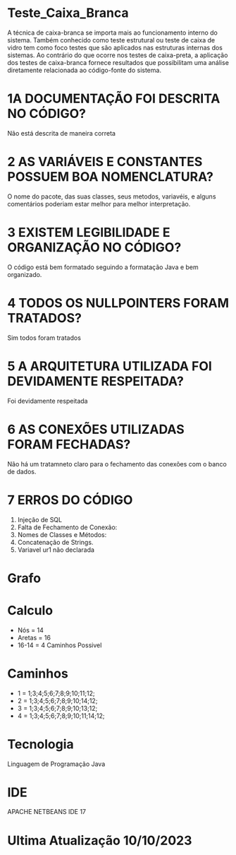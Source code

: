 # Teste_Caixa_Branca
A técnica de caixa-branca se importa mais ao funcionamento interno do sistema. Também conhecido como teste estrutural ou teste de caixa de vidro tem como foco testes que são aplicados nas estruturas internas dos sistemas. Ao contrário do que ocorre nos testes de caixa-preta, a aplicação dos testes de caixa-branca fornece resultados que possibilitam uma análise diretamente relacionada ao código-fonte do sistema.
# 1A DOCUMENTAÇÃO FOI DESCRITA NO CÓDIGO?
Não está descrita de maneira correta
# 2 AS VARIÁVEIS E CONSTANTES POSSUEM BOA NOMENCLATURA?
O nome do pacote, das suas classes, seus metodos, variavéis, e alguns comentários poderiam estar melhor para melhor interpretação.
# 3 EXISTEM LEGIBILIDADE E ORGANIZAÇÃO NO CÓDIGO?
O código está bem formatado seguindo a formatação Java e bem organizado.
# 4 TODOS OS NULLPOINTERS FORAM TRATADOS?
Sim todos foram tratados
# 5 A ARQUITETURA UTILIZADA FOI DEVIDAMENTE RESPEITADA?
Foi devidamente respeitada
# 6 AS CONEXÕES UTILIZADAS FORAM FECHADAS?
Não há um tratamneto claro para o fechamento das conexões com o banco de dados.
# 7 ERROS DO CÓDIGO
1. Injeção de SQL
2. Falta de Fechamento de Conexão: 
3. Nomes de Classes e Métodos:
4. Concatenação de Strings. 
5. Variavel ur1 não declarada
# Grafo

 

 


# Calculo
- Nós = 14
- Aretas = 16
- 16-14 = 4 Caminhos Possivel
# Caminhos 
- 1 = 1;3;4;5;6;7;8;9;10;11;12;
- 2 = 1;3;4;5;6;7;8;9;10;14;12;
- 3 = 1;3;4;5;6;7;8;9;10;13;12;
- 4 = 1;3;4;5;6;7;8;9;10;11;14;12;
# Tecnologia 
Linguagem de Programação Java
# IDE
APACHE NETBEANS IDE 17
# Ultima Atualização 10/10/2023


